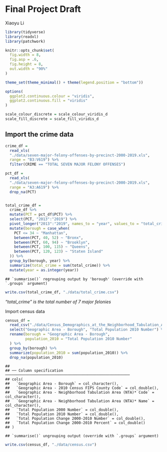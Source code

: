 Final Project Draft
================
Xiaoyu Li

``` r
library(tidyverse)
library(readxl)
library(patchwork)

knitr::opts_chunk$set(
  fig.width = 8,
  fig.asp = .6,
  fig.height = 8,
  out.width = "90%"
)

theme_set(theme_minimal() + theme(legend.position = "bottom"))

options(
  ggplot2.continuous.colour = "viridis",
  ggplot2.continuous.fill = "viridis"
)

scale_colour_discrete = scale_colour_viridis_d
scale_fill_discrete = scale_fill_viridis_d
```

## Import the crime data

``` r
crime_df = 
  read_xls(
  "./data/seven-major-felony-offenses-by-precinct-2000-2019.xls",
  range = "B3:V619") %>% 
  filter(CRIME == "TOTAL SEVEN MAJOR FELONY OFFENSES")

pct_df =
  read_xls(
  "./data/seven-major-felony-offenses-by-precinct-2000-2019.xls",
  range = "A3:A619") %>% 
  drop_na(PCT)


total_crime_df =
  crime_df %>% 
  mutate(PCT = pct_df$PCT) %>% 
  select(PCT, "2013":"2019") %>% 
  pivot_longer("2013":"2019", names_to = "year", values_to = "total_crime") %>%
  mutate(borough = case_when(
    PCT <= 34 ~ "Manhattan",
    between(PCT, 40, 52) ~ "Bronx",
    between(PCT, 60, 94) ~ "Brooklyn",
    between(PCT, 100, 115) ~ "Queens",
    between(PCT, 120, 123) ~ "Staten Island"
  )) %>%
  group_by(borough, year) %>% 
  summarize(total_crime = sum(total_crime)) %>%  
  mutate(year = as.integer(year))
```

    ## `summarise()` regrouping output by 'borough' (override with `.groups` argument)

``` r
write.csv(total_crime_df, "./data/total_crime.csv")
```

*“total\_crime” is the total number of 7 major felonies*

Import census data

``` r
census_df = 
  read_csv("./data/Census_Demographics_at_the_Neighborhood_Tabulation_Area__NTA__level.csv") %>% 
  select("Geographic Area - Borough", "Total Population 2010 Number") %>% 
  rename(borough = "Geographic Area - Borough",
         population_2010 = "Total Population 2010 Number"
  ) %>% 
  group_by(borough) %>% 
  summarize(population_2010 = sum(population_2010)) %>% 
  drop_na(population_2010)
```

    ## 
    ## ── Column specification ────────────────────────────────────────────────────────
    ## cols(
    ##   `Geographic Area - Borough` = col_character(),
    ##   `Geographic Area - 2010 Census FIPS County Code` = col_double(),
    ##   `Geographic Area - Neighborhood Tabulation Area (NTA)* Code` = col_character(),
    ##   `Geographic Area - Neighborhood Tabulation Area (NTA)* Name` = col_character(),
    ##   `Total Population 2000 Number` = col_double(),
    ##   `Total Population 2010 Number` = col_double(),
    ##   `Total Population Change 2000-2010 Number` = col_double(),
    ##   `Total Population Change 2000-2010 Percent` = col_double()
    ## )

    ## `summarise()` ungrouping output (override with `.groups` argument)

``` r
write.csv(census_df, "./data/census.csv")
```
